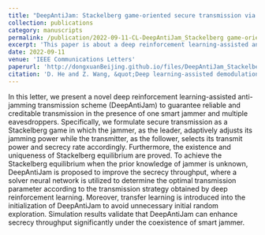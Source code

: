 ```yaml
---
title: "DeepAntiJam: Stackelberg game-oriented secure transmission via deep reinforcement learning"
collection: publications
category: manuscripts
permalink: /publication/2022-09-11-CL-DeepAntiJam_Stackelberg game-oriented secure transmission via deep reinforcement learning-number-9
excerpt: 'This paper is about a deep reinforcement learning-assisted anti-jamming transmission scheme (DeepAntiJam) to guarantee reliable and creditable transmission in the presence of one smart jammer and multiple eavesdroppers.'
date: 2022-09-11
venue: 'IEEE Communications Letters'
paperurl: 'http://dongxuanBeijing.github.io/files/DeepAntiJam_Stackelberg_Game-Oriented_Secure_Transmission_via_Deep_Reinforcement_Learning.pdf'
citation: 'D. He and Z. Wang, &quot;Deep learning-assisted demodulation for terahertz communications under hybrid distortions,&quot; <i>IEEE Commun. Lett.</i>, vol. 26, no. 2, pp. 325–329, Feb. 2022.'
---
```


In this letter, we present a novel deep reinforcement learning-assisted anti-jamming transmission scheme (DeepAntiJam) to guarantee reliable and creditable transmission in the presence of one smart jammer and multiple eavesdroppers. Specifically, we formulate secure transmission as a Stackelberg game in which the jammer, as the leader, adaptively adjusts its jamming power while the transmitter, as the follower, selects its transmit power and secrecy rate accordingly. Furthermore, the existence and uniqueness of Stackelberg equilibrium are proved. To achieve the Stackelberg equilibrium when the prior knowledge of jammer is unknown, DeepAntiJam is proposed to improve the secrecy throughput, where a solver neural network is utilized to determine the optimal transmission parameter according to the transmission strategy obtained by deep reinforcement learning. Moreover, transfer learning is introduced into the initialization of DeepAntiJam to avoid unnecessary initial random exploration. Simulation results validate that DeepAntiJam can enhance secrecy throughput significantly under the coexistence of smart jammer.
